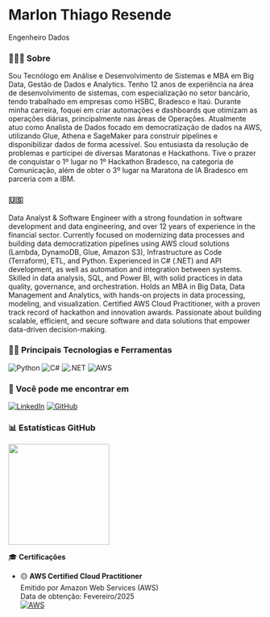 # Marlon Thiago Resende
Engenheiro Dados


### 👨🏻‍🔧 Sobre

Sou Tecnólogo em Análise e Desenvolvimento de Sistemas e MBA em Big Data, Gestão de Dados e Analytics. Tenho 12 anos de experiência na área de desenvolvimento de sistemas, com especialização no setor bancário, tendo trabalhado em empresas como HSBC, Bradesco e Itaú. 
Durante minha carreira, foquei em criar automações e dashboards que otimizam as operações diárias, principalmente nas áreas de Operações.
Atualmente atuo como Analista de Dados focado em democratização de dados na AWS, utilizando Glue, Athena e SageMaker para construir pipelines e disponibilizar dados de forma acessível.
Sou entusiasta da resolução de problemas e participei de diversas Maratonas e Hackathons. Tive o prazer de conquistar o 1º lugar no 1º Hackathon Bradesco, na categoria de Comunicação, além de obter o 3º lugar na Maratona de IA Bradesco em parceria com a IBM.

### 🇺🇸 

Data Analyst & Software Engineer with a strong foundation in software development and data engineering, and over 12 years of experience in the financial sector.
Currently focused on modernizing data processes and building data democratization pipelines using AWS cloud solutions (Lambda, DynamoDB, Glue, Amazon S3), Infrastructure as Code (Terraform), ETL, and Python.
Experienced in C# (.NET) and API development, as well as automation and integration between systems. Skilled in data analysis, SQL, and Power BI, with solid practices in data quality, governance, and orchestration.
Holds an MBA in Big Data, Data Management and Analytics, with hands-on projects in data processing, modeling, and visualization.
Certified AWS Cloud Practitioner, with a proven track record of hackathon and innovation awards. Passionate about building scalable, efficient, and secure software and data solutions that empower data-driven decision-making.

### 👨‍💻 Principais Tecnologias e Ferramentas 

![Python](https://img.shields.io/badge/python-3670A0?style=for-the-badge&logo=python&logoColor=ffdd54)
![C#](https://img.shields.io/badge/C%23-239120?style=for-the-badge&logo=c-sharp&logoColor=white)
![.NET](https://img.shields.io/badge/.NET-5C2D91?style=for-the-badge&logo=.net&logoColor=white)
![AWS](https://img.shields.io/badge/AWS-000.svg?style=for-the-badge&logo=amazon-aws&logoColor=white)


### 📲 Você pode me encontrar em
[![LinkedIn](https://img.shields.io/badge/linkedin-%230077B5.svg?style=for-the-badge&logo=linkedin&logoColor=white)](https://www.linkedin.com/in/marlon-thiago-resende/)
[![GitHub](https://img.shields.io/badge/GitHub-100000?style=for-the-badge&logo=github&logoColor=white)](https://github.com/marlim)

### 📊 Estatísticas GitHub
<a href="https://github.com/marlim">
  <img height=200 align="center" src="https://github-readme-stats.vercel.app/api?username=marlim&locale=pt-br&show_icons=true&include_all_commits=true&count_private=true&\&rank_icon=github" />
</a>


🎓 **Certificações**

- 🟡 **AWS Certified Cloud Practitioner**  
  Emitido por Amazon Web Services (AWS)  
  Data de obtenção: Fevereiro/2025  
  [![AWS](https://img.shields.io/badge/AWS-000.svg?style=for-the-badge&logo=amazon-aws&logoColor=white)](https://cp.certmetrics.com/amazon/en/public/verify/credential/892c030239c14006ae2061654ee62060)
